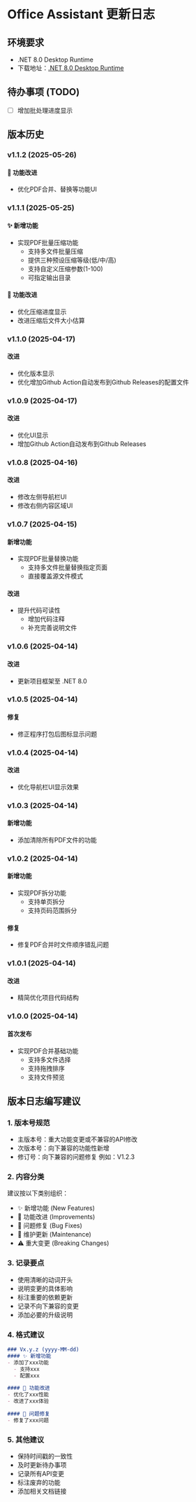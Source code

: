 # Office Assistant 更新日志

## 环境要求
- .NET 8.0 Desktop Runtime
- 下载地址：[.NET 8.0 Desktop Runtime](https://dotnet.microsoft.com/zh-cn/download/dotnet/thank-you/runtime-desktop-8.0.4-windows-x64-installer)

## 待办事项 (TODO)
- [ ] 增加批处理进度显示

## 版本历史
### v1.1.2 (2025-05-26)
#### 🔄 功能改进
- 优化PDF合并、替换等功能UI

### v1.1.1 (2025-05-25)
#### ✨ 新增功能
- 实现PDF批量压缩功能
  - 支持多文件批量压缩
  - 提供三种预设压缩等级(低/中/高)
  - 支持自定义压缩参数(1-100)
  - 可指定输出目录

#### 🔄 功能改进
- 优化压缩进度显示
- 改进压缩后文件大小估算

### v1.1.0 (2025-04-17)
#### 改进
- 优化版本显示
- 优化增加Github Action自动发布到Github Releases的配置文件
### v1.0.9 (2025-04-17)
#### 改进
- 优化UI显示
- 增加Github Action自动发布到Github Releases
### v1.0.8 (2025-04-16)
#### 改进
- 修改左侧导航栏UI
- 修改右侧内容区域UI

### v1.0.7 (2025-04-15)
#### 新增功能
- 实现PDF批量替换功能
  - 支持多文件批量替换指定页面
  - 直接覆盖源文件模式
#### 改进
- 提升代码可读性
  - 增加代码注释
  - 补充完善说明文件

### v1.0.6 (2025-04-14)
#### 改进
- 更新项目框架至 .NET 8.0

### v1.0.5 (2025-04-14)
#### 修复
- 修正程序打包后图标显示问题

### v1.0.4 (2025-04-14)
#### 改进
- 优化导航栏UI显示效果

### v1.0.3 (2025-04-14)
#### 新增功能
- 添加清除所有PDF文件的功能

### v1.0.2 (2025-04-14)
#### 新增功能
- 实现PDF拆分功能
  - 支持单页拆分
  - 支持页码范围拆分

#### 修复
- 修复PDF合并时文件顺序错乱问题

### v1.0.1 (2025-04-14)
#### 改进
- 精简优化项目代码结构

### v1.0.0 (2025-04-14)
#### 首次发布
- 实现PDF合并基础功能
  - 支持多文件选择
  - 支持拖拽排序
  - 支持文件预览

## 版本日志编写建议

### 1. 版本号规范
- 主版本号：重大功能变更或不兼容的API修改
- 次版本号：向下兼容的功能性新增
- 修订号：向下兼容的问题修复
例如：V1.2.3

### 2. 内容分类
建议按以下类别组织：
- ✨ 新增功能 (New Features)
- 🔄 功能改进 (Improvements)
- 🐛 问题修复 (Bug Fixes)
- 🔧 维护更新 (Maintenance)
- ⚠️ 重大变更 (Breaking Changes)

### 3. 记录要点
- 使用清晰的动词开头
- 说明变更的具体影响
- 标注重要的依赖更新
- 记录不向下兼容的变更
- 添加必要的升级说明

### 4. 格式建议
```markdown
### Vx.y.z (yyyy-MM-dd)
#### ✨ 新增功能
- 添加了xxx功能
  - 支持xxx
  - 配置xxx

#### 🔄 功能改进
- 优化了xxx性能
- 改进了xxx体验

#### 🐛 问题修复
- 修复了xxx问题
```

### 5. 其他建议
- 保持时间戳的一致性
- 及时更新待办事项
- 记录所有API变更
- 标注废弃的功能
- 添加相关文档链接
